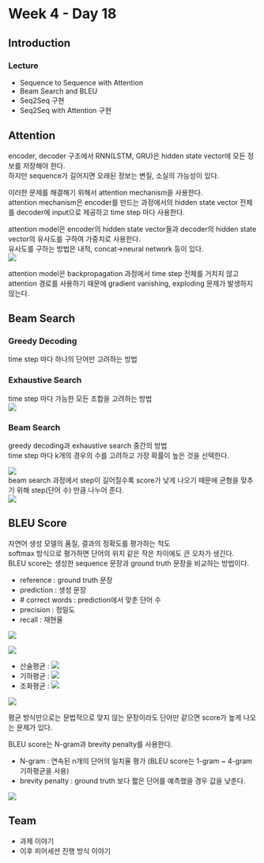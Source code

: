 # Week 4 - Day 18

## Introduction

### Lecture

- Sequence to Sequence with Attention
- Beam Search and BLEU
- Seq2Seq 구현
- Seq2Seq with Attention 구현

## Attention

encoder, decoder 구조에서 RNN(LSTM, GRU)은 hidden state vector에 모든 정보를 저장해야 한다.  
하지만 sequence가 길어지면 오래된 정보는 변질, 소실의 가능성이 있다.

이러한 문제를 해결해기 위해서 attention mechanism을 사용한다.  
attention mechanism은 encoder를 만드는 과정에서의 hidden state vector 전체를 decoder에 input으로 제공하고 time step 마다 사용한다.

attention model은 encoder의 hidden state vector들과 decoder의 hidden state vector의 유사도를 구하여 가중치로 사용한다.  
유사도를 구하는 방법은 내적, concat->neural network 등이 있다.  
<img src="https://render.githubusercontent.com/render/math?math=\text{score}(h_t,\bar{h}_s)=\begin{cases}h^T_t \bar{h}_s %26 dot\\h^T_t W_a \bar{h}_s %26 general\\v^T_a \tanh(W_a[h^T_t %3B \bar{h}_s]) %26 concat\end{cases}">

attention model은 backpropagation 과정에서 time step 전체를 거치지 않고 attention 경로를 사용하기 때문에 gradient vanishing, exploding 문제가 발생하지 않는다.

## Beam Search

### Greedy Decoding

time step 마다 하나의 단어만 고려하는 방법

### Exhaustive Search

time step 마다 가능한 모든 조합을 고려하는 방법  
<img src="https://render.githubusercontent.com/render/math?math=P(y|x)=P(y_1|x)P(y_2|y_1,x)P(y_3|y_2,y_1,x)\dots P(y_T|y_{T-1},\dots,y_1,x)=\prod_1^TP(y_T|y_{T-1},\dots,y_1,x)">

### Beam Search

greedy decoding과 exhaustive search 중간의 방법  
time step 마다 k개의 경우의 수를 고려하고 가장 확률이 높은 것을 선택한다.

<img src="https://render.githubusercontent.com/render/math?math=score(y_1,\dots,y_t)=\log P_{LM}(y_1,\dots,y_t|x)=\sum^t_{i=1}\log P_{LM}(y_i|y_1,\dots,y_{i-1},x)"><br>
beam search 과정에서 step이 길어질수록 score가 낮게 나오기 때문에 균형을 맞추기 위해 step(단어 수) 만큼 나누어 준다.  
<img src="https://render.githubusercontent.com/render/math?math=score(y_1,\dots,y_t)=\frac{1}{t}\sum^t_{i=1}\log P_{LM}(y_i|y_1,\dots,y_{i-1},x)">

## BLEU Score

자연어 생성 모델의 품질, 결과의 정확도를 평가하는 척도  
softmax 방식으로 평가하면 단어의 위치 같은 작은 차이에도 큰 오차가 생긴다.  
BLEU score는 생성한 sequence 문장과 ground truth 문장을 비교하는 방법이다.

- reference : ground truth 문장
- prediction : 생성 문장
- \# correct words : prediction에서 맞춘 단어 수
- precision : 정밀도
- recall : 재현율

<img src="https://render.githubusercontent.com/render/math?math=precision=\frac{\text{%23(correct words)}}{\text{length of prediction}}"><br>

<img src="https://render.githubusercontent.com/render/math?math=recall=\frac{\text{%23(correct words)}}{\text{length of reference}}"><br>

- 산술평균 : <img src="https://render.githubusercontent.com/render/math?math=\frac{a%2Bb}{2}">
- 기하평균 : <img src="https://render.githubusercontent.com/render/math?math=\sqrt{ab}">
- 조화평균 : <img src="https://render.githubusercontent.com/render/math?math=\frac{1}{\frac{\frac{1}{a}%2B\frac{1}{b}}{2}}">

<img src="https://render.githubusercontent.com/render/math?math=F-measure=\frac{precision\times recall}{\frac{1}{2}(precision%2Brecall)}">

평균 방식만으로는 문법적으로 맞지 않는 문장이라도 단어만 같으면 score가 높게 나오는 문제가 있다.

BLEU score는 N-gram과 brevity penalty를 사용한다.

- N-gram : 연속된 n개의 단어의 일치율 평가 (BLEU score는 1-gram ~ 4-gram 기하평균을 사용)
- brevity penalty : ground truth 보다 짧은 단어를 예측했을 경우 값을 낮춘다.

<img src="https://render.githubusercontent.com/render/math?math=BLEU=\min(1, \frac{\text{length of predictoin}}{\text{length of reference}})(\prod_{i=1}^4precision_i)^{\frac{1}{4}}">

## Team

- 과제 이야기
- 이후 피어세션 진행 방식 이야기
